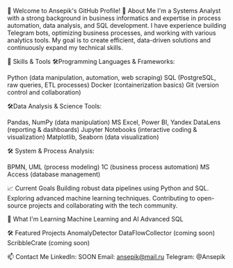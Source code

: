 👋 Welcome to Ansepik's GitHub Profile!
🚀 About Me
I'm a Systems Analyst with a strong background in business informatics and expertise in process automation, data analysis, and SQL development. I have experience building Telegram bots, optimizing business processes, and working with various analytics tools. My goal is to create efficient, data-driven solutions and continuously expand my technical skills.

🔧 Skills & Tools
🛠️Programming Languages & Frameworks:

Python (data manipulation, automation, web scraping)
SQL (PostgreSQL, raw queries, ETL processes)
Docker (containerization basics)
Git (version control and collaboration)

🛠️Data Analysis & Science Tools:

Pandas, NumPy (data manipulation)
MS Excel, Power BI, Yandex DataLens (reporting & dashboards)
Jupyter Notebooks (interactive coding & visualization)
Matplotlib, Seaborn (data visualization)

🛠️ System & Process Analysis:

BPMN, UML (process modeling)
1C (business process automation)
MS Access (database management)

📈 Current Goals
Building robust data pipelines using Python and SQL.
Exploring advanced machine learning techniques.
Contributing to open-source projects and collaborating with the tech community.

🌱 What I'm Learning
Machine Learning and AI
Advanced SQL

🛠️ Featured Projects
AnomalyDetector 
DataFlowCollector (coming soon)
ScribbleCrate (coming soon)

📫 Contact Me
LinkedIn: SOON
Email: ansepik@mail.ru
Telegram: @Ansepik
